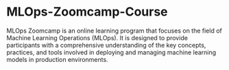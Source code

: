 # MLOps-Zoomcamp-Course
 MLOps Zoomcamp is an online learning program that focuses on the field of Machine Learning Operations (MLOps). It is designed to provide participants with a comprehensive understanding of the key concepts, practices, and tools involved in deploying and managing machine learning models in production environments.
